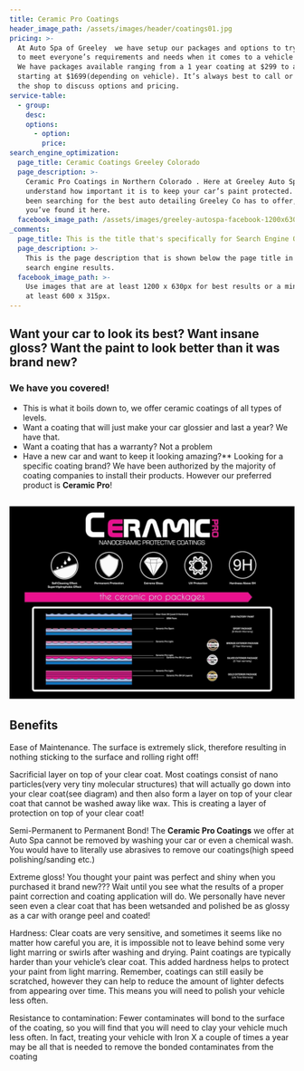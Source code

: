 ```yaml
---
title: Ceramic Pro Coatings
header_image_path: /assets/images/header/coatings01.jpg
pricing: >-
  At Auto Spa of Greeley  we have setup our packages and options to try our best
  to meet everyone’s requirements and needs when it comes to a vehicle coating.
  We have packages available ranging from a 1 year coating at $299 to a lifetime
  starting at $1699(depending on vehicle). It’s always best to call or stop in
  the shop to discuss options and pricing.
service-table:
  - group:
    desc:
    options:
      - option:
        price:
search_engine_optimization:
  page_title: Ceramic Coatings Greeley Colorado
  page_description: >-
    Ceramic Pro Coatings in Northern Colorado . Here at Greeley Auto Spa we
    understand how important it is to keep your car’s paint protected. If you’ve
    been searching for the best auto detailing Greeley Co has to offer, than
    you’ve found it here.
  facebook_image_path: /assets/images/greeley-autospa-facebook-1200x630.png
_comments:
  page_title: This is the title that's specifically for Search Engine Optimization.
  page_description: >-
    This is the page description that is shown below the page title in the
    search engine results.
  facebook_image_path: >-
    Use images that are at least 1200 x 630px for best results or a minimum of
    at least 600 x 315px.
---
```


## Want your car to look its best? Want insane gloss? Want the paint to look better than it was brand new?

### We have you covered\!

* This is what it boils down to, we offer ceramic coatings of all types of levels.
* Want a coating that will just make your car glossier and last a year? We have that.
* Want a coating that has a warranty? Not a problem
* Have a new car and want to keep it looking amazing?\*\* Looking for a specific coating brand? We have been authorized by the majority of coating companies to install their products. However our preferred product is **Ceramic Pro**\!

## ![](/assets/images/packages-chart.jpg)

## Benefits

Ease of Maintenance. The surface is extremely slick, therefore resulting in nothing sticking to the surface and rolling right off\!

Sacrificial layer on top of your clear coat. Most coatings consist of nano particles(very very tiny molecular structures) that will actually go down into your clear coat(see diagram) and then also form a layer on top of your clear coat that cannot be washed away like wax. This is creating a layer of protection on top of your clear coat\!

Semi-Permanent to Permanent Bond\! The **Ceramic Pro Coatings** we offer at Auto Spa cannot be removed by washing your car or even a chemical wash. You would have to literally use abrasives to remove our coatings(high speed polishing/sanding etc.)

Extreme gloss\! You thought your paint was perfect and shiny when you purchased it brand new??? Wait until you see what the results of a proper paint correction and coating application will do. We personally have never seen even a clear coat that has been wetsanded and polished be as glossy as a car with orange peel and coated\!

Hardness: Clear coats are very sensitive, and sometimes it seems like no matter how careful you are, it is impossible not to leave behind some very light marring or swirls after washing and drying. Paint coatings are typically harder than your vehicle’s clear coat. This added hardness helps to protect your paint from light marring. Remember, coatings can still easily be scratched, however they can help to reduce the amount of lighter defects from appearing over time. This means you will need to polish your vehicle less often.

Resistance to contamination: Fewer contaminates will bond to the surface of the coating, so you will find that you will need to clay your vehicle much less often. In fact, treating your vehicle with Iron X a couple of times a year may be all that is needed to remove the bonded contaminates from the coating